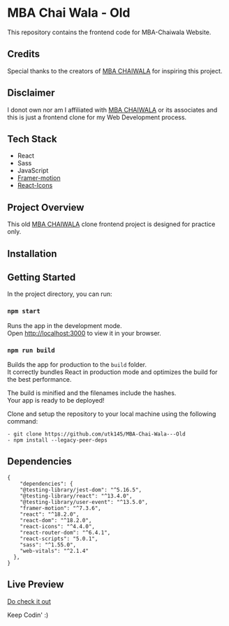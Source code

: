 
# MBA Chai Wala - Old

This repository contains the frontend code for MBA-Chaiwala Website.

## Credits
Special thanks to the creators of [MBA CHAIWALA](https://www.mbachaiwala.com/) for inspiring this project.
## Disclaimer
I donot own nor am I affiliated with [MBA CHAIWALA](https://www.mbachaiwala.com/) or its associates and this is just a frontend clone for my Web Development process. 
## Tech Stack

- React
- Sass
- JavaScript
- [Framer-motion](https://www.framer.com/motion/)
- [React-Icons](https://react-icons.github.io/react-icons/)

## Project Overview

This old  [MBA CHAIWALA](https://www.mbachaiwala.com/) clone frontend project is designed for practice only.

## Installation

## Getting Started

In the project directory, you can run:

### `npm start`

Runs the app in the development mode.\
Open [http://localhost:3000](http://localhost:3000) to view it in your browser.


### `npm run build`

Builds the app for production to the `build` folder.\
It correctly bundles React in production mode and optimizes the build for the best performance.

The build is minified and the filenames include the hashes.\
Your app is ready to be deployed!


Clone and setup the repository to your local machine using the following command:

    - git clone https://github.com/utk145/MBA-Chai-Wala---Old
    - npm install --legacy-peer-deps


## Dependencies

```
{
    "dependencies": {
    "@testing-library/jest-dom": "^5.16.5",
    "@testing-library/react": "^13.4.0",
    "@testing-library/user-event": "^13.5.0",
    "framer-motion": "^7.3.6",
    "react": "^18.2.0",
    "react-dom": "^18.2.0",
    "react-icons": "^4.4.0",
    "react-router-dom": "^6.4.1",
    "react-scripts": "5.0.1",
    "sass": "^1.55.0",
    "web-vitals": "^2.1.4"
  },
}

```


## Live Preview

[Do check it out](https://twitter.com/utks1455/status/1641386392230977537)



Keep Codin' :)
